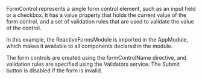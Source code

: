 FormControl represents a single form control element, such as an input field or a checkbox. It has a value property that holds the current value of the form control, and a set of validation rules that are used to validate the value of the control.

In this example, the ReactiveFormsModule is imported in the AppModule, which makes it available to all components declared in the module.

The form controls are created using the formControlName directive, and validation rules are specified using the Validators service. The Submit button is disabled if the form is invalid.
